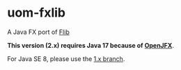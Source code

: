 # uom-fxlib

A Java FX port of [Flib](http://www.phonearena.com/news/Flib-is-a-simple-elegant-smart-unit-converter-app-for-Android_id51881)

**This version (2.x) requires Java 17 because of [OpenJFX](https://openjfx.io/)**.

For Java SE 8, please use the [1.x branch](https://github.com/unitsofmeasurement/uom-demos/tree/1.0/javafx/fxlib).